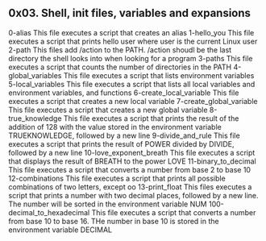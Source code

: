## 0x03. Shell, init files, variables and expansions
0-alias
This file executes a script that creates an alias
1-hello_you
This file executes a script that prints hello user where user is the current Linux user
2-path
This files add /action to the PATH. /action shoudl be the last directory the shell looks into when looking for a program
3-paths
This file executes a script that counts the number of directories in the PATH
4-global_variables
This file executes a script that lists environment variables
5-local_variables
This file executes a script that lists all local variables and environment variables, and functions
6-create_local_variable
This file executes a script that creates a new local variable
7-create_global_variable
This file executes a script that creates a new global variable
8-true_knowledge
This file executes a script that prints the result of the addition of 128 with the value stored in the environment variable TRUEKNOWLEDGE, followed by a new line
9-divide_and_rule
This file executes a script that prints the result of POWER divided by DIVIDE, followed by a new line
10-love_exponent_breath
This file executes a script that displays the result of BREATH to the power LOVE
11-binary_to_decimal
This file executes a script that converts a number from base 2 to base 10
12-combinations
This file executes a script that prints all possible combinations of two letters, except oo
13-print_float
This files executes a script that prints a number with two decimal places, followed by a new line. The number will be sorted in the environment variable NUM
100-decimal_to_hexadecimal
This file executes a script that converts a number from base 10 to base 16. THe number in base 10 is stored in the environment variable DECIMAL
